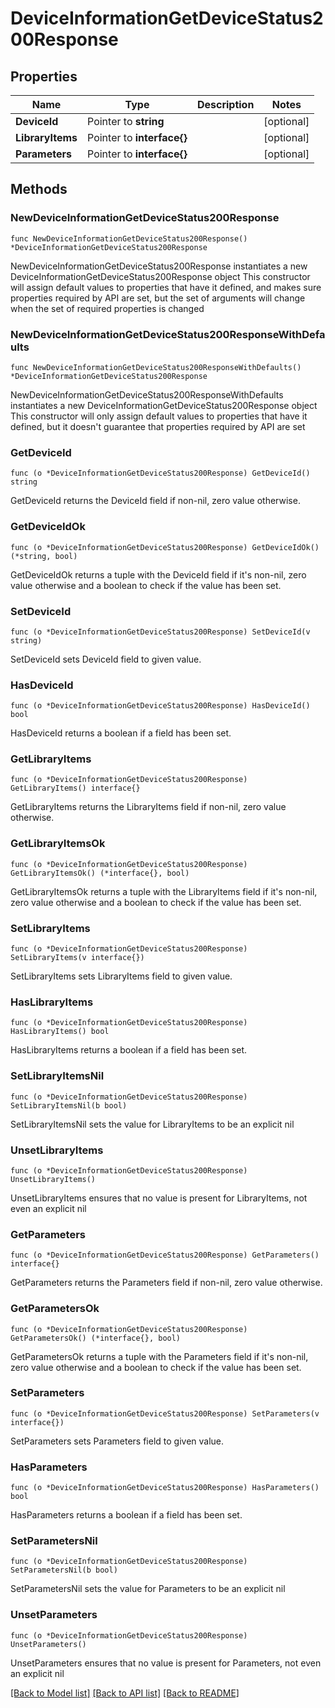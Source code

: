 # DeviceInformationGetDeviceStatus200Response

## Properties

Name | Type | Description | Notes
------------ | ------------- | ------------- | -------------
**DeviceId** | Pointer to **string** |  | [optional] 
**LibraryItems** | Pointer to **interface{}** |  | [optional] 
**Parameters** | Pointer to **interface{}** |  | [optional] 

## Methods

### NewDeviceInformationGetDeviceStatus200Response

`func NewDeviceInformationGetDeviceStatus200Response() *DeviceInformationGetDeviceStatus200Response`

NewDeviceInformationGetDeviceStatus200Response instantiates a new DeviceInformationGetDeviceStatus200Response object
This constructor will assign default values to properties that have it defined,
and makes sure properties required by API are set, but the set of arguments
will change when the set of required properties is changed

### NewDeviceInformationGetDeviceStatus200ResponseWithDefaults

`func NewDeviceInformationGetDeviceStatus200ResponseWithDefaults() *DeviceInformationGetDeviceStatus200Response`

NewDeviceInformationGetDeviceStatus200ResponseWithDefaults instantiates a new DeviceInformationGetDeviceStatus200Response object
This constructor will only assign default values to properties that have it defined,
but it doesn't guarantee that properties required by API are set

### GetDeviceId

`func (o *DeviceInformationGetDeviceStatus200Response) GetDeviceId() string`

GetDeviceId returns the DeviceId field if non-nil, zero value otherwise.

### GetDeviceIdOk

`func (o *DeviceInformationGetDeviceStatus200Response) GetDeviceIdOk() (*string, bool)`

GetDeviceIdOk returns a tuple with the DeviceId field if it's non-nil, zero value otherwise
and a boolean to check if the value has been set.

### SetDeviceId

`func (o *DeviceInformationGetDeviceStatus200Response) SetDeviceId(v string)`

SetDeviceId sets DeviceId field to given value.

### HasDeviceId

`func (o *DeviceInformationGetDeviceStatus200Response) HasDeviceId() bool`

HasDeviceId returns a boolean if a field has been set.

### GetLibraryItems

`func (o *DeviceInformationGetDeviceStatus200Response) GetLibraryItems() interface{}`

GetLibraryItems returns the LibraryItems field if non-nil, zero value otherwise.

### GetLibraryItemsOk

`func (o *DeviceInformationGetDeviceStatus200Response) GetLibraryItemsOk() (*interface{}, bool)`

GetLibraryItemsOk returns a tuple with the LibraryItems field if it's non-nil, zero value otherwise
and a boolean to check if the value has been set.

### SetLibraryItems

`func (o *DeviceInformationGetDeviceStatus200Response) SetLibraryItems(v interface{})`

SetLibraryItems sets LibraryItems field to given value.

### HasLibraryItems

`func (o *DeviceInformationGetDeviceStatus200Response) HasLibraryItems() bool`

HasLibraryItems returns a boolean if a field has been set.

### SetLibraryItemsNil

`func (o *DeviceInformationGetDeviceStatus200Response) SetLibraryItemsNil(b bool)`

 SetLibraryItemsNil sets the value for LibraryItems to be an explicit nil

### UnsetLibraryItems
`func (o *DeviceInformationGetDeviceStatus200Response) UnsetLibraryItems()`

UnsetLibraryItems ensures that no value is present for LibraryItems, not even an explicit nil
### GetParameters

`func (o *DeviceInformationGetDeviceStatus200Response) GetParameters() interface{}`

GetParameters returns the Parameters field if non-nil, zero value otherwise.

### GetParametersOk

`func (o *DeviceInformationGetDeviceStatus200Response) GetParametersOk() (*interface{}, bool)`

GetParametersOk returns a tuple with the Parameters field if it's non-nil, zero value otherwise
and a boolean to check if the value has been set.

### SetParameters

`func (o *DeviceInformationGetDeviceStatus200Response) SetParameters(v interface{})`

SetParameters sets Parameters field to given value.

### HasParameters

`func (o *DeviceInformationGetDeviceStatus200Response) HasParameters() bool`

HasParameters returns a boolean if a field has been set.

### SetParametersNil

`func (o *DeviceInformationGetDeviceStatus200Response) SetParametersNil(b bool)`

 SetParametersNil sets the value for Parameters to be an explicit nil

### UnsetParameters
`func (o *DeviceInformationGetDeviceStatus200Response) UnsetParameters()`

UnsetParameters ensures that no value is present for Parameters, not even an explicit nil

[[Back to Model list]](../README.md#documentation-for-models) [[Back to API list]](../README.md#documentation-for-api-endpoints) [[Back to README]](../README.md)


